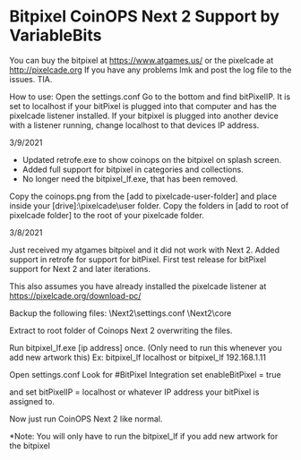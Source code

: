 # Bitpixel CoinOPS Next 2 Support by VariableBits

You can buy the bitpixel at https://www.atgames.us/ or the pixelcade at http://pixelcade.org
If you have any problems lmk and post the log file to the issues. TIA.


How to use:
Open the settings.conf
Go to the bottom and find bitPixelIP. It is set to localhost if your bitPixel is plugged into that computer and has the pixelcade listener installed. If your bitpixel is plugged into another device with a listener running, change localhost to that devices IP address.


3/9/2021

- Updated retrofe.exe to show coinops on the bitpixel on splash screen.
- Added full support for bitpixel in categories and collections.
- No longer need the bitpixel_lf.exe, that has been removed.

Copy the coinops.png from the [add to pixelcade-user-folder] and place inside your [drive]:\pixelcade\user folder.
Copy the folders in [add to root of pixelcade folder] to the root of your pixelcade folder.


3/8/2021

Just received my atgames bitpixel and it did not work with Next 2. Added support in retrofe for support for bitPixel.
First test release for bitPixel support for Next 2 and later iterations.

This also assumes you have already installed the pixelcade listener at https://pixelcade.org/download-pc/

Backup the following files:
\Next2\settings.conf
\Next2\core

Extract to root folder of Coinops Next 2 overwriting the files.

Run bitpixel_lf.exe [ip address] once. (Only need to run this whenever you add new artwork this)
Ex: 
bitpixel_lf localhost
or
bitpixel_lf 192.168.1.11


Open settings.conf
Look for #BitPixel Integration
set 
enableBitPixel = true

and set
bitPixelIP = localhost or whatever IP address your bitPixel is assigned to.

Now just run CoinOPS Next 2 like normal.

*Note: You will only have to run the bitpixel_lf if you add new artwork for the bitpixel

